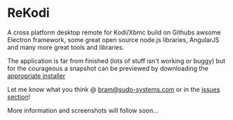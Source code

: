 # ReKodi
A cross platform desktop remote for Kodi/Xbmc build on Githubs awsome Electron framework, some great open source node.js libraries, AngularJS and many more great tools and libraries.

The application is far from finished (lots of stuff isn't working or buggy) but for the courageous a snapshot can be previewed by downloading the [appropriate installer](https://github.com/sudo-systems/rekodi/tree/master/installers)

Let me know what you think @ bram@sudo-systems.com or in the [issues section](https://github.com/sudo-systems/rekodi/issues)!

More information and screenshots will follow soon...
